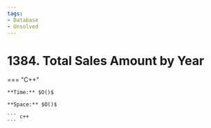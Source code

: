 ```yaml
---
tags:
- Database
- Unsolved
---
```



# 1384. Total Sales Amount by Year

=== "C++"

    **Time:** $O()$

    **Space:** $O()$

    ``` c++
    ```